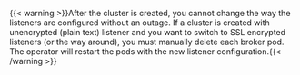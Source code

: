 ---
---
{{< warning >}}After the cluster is created, you cannot change the way the listeners are configured without an outage. If a cluster is created with unencrypted (plain text) listener and you want to switch to SSL encrypted listeners (or the way around), you must manually delete each broker pod. The operator will restart the pods with the new listener configuration.{{< /warning >}}
